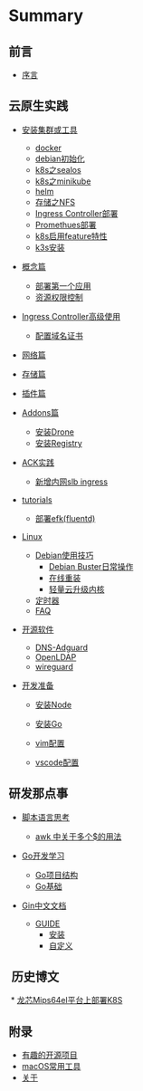 # Summary

## 前言

* [序言](README.md)

## 云原生实践

* [安装集群或工具]()
    * [docker](install/docker.md)
    * [debian初始化](install/init.md)
    * [k8s之sealos](install/sealos.md)
    * [k8s之minikube](install/minikube.md)
    * [helm](install/helm.md)
    * [存储之NFS](install/nfs.md)
    * [Ingress Controller部署](install/ingress.md)
    * [Promethues部署](install/prometheus.md)
    * [k8s启用feature特性](install/feature.md)
    * [k3s安装](install/k3s.md)

* [概念篇](kubernetes/intro/index.md)
    * [部署第一个应用](kubernetes/intro/deploy.md)
    * [资源权限控制](kubernetes/intro/sa.md)
* [Ingress Controller高级使用]()
    * [配置域名证书](kubernetes/addons/ingress/tls-config.md)

* [网络篇](kubernetes/network/index.md)
* [存储篇](kubernetes/storage/index.md)
* [插件篇](kubernetes/plugins/index.md)
* [Addons篇](kubernetes/addons/index.md)
    * [安装Drone](kubernetes/helm/drone.md)
    * [安装Registry](kubernetes/helm/docker-registry.md)
* [ACK实践](kubernetes/ack/index.md)
    * [新增内网slb ingress](kubernetes/ack/ingress.md)
* [tutorials]()
    * [部署efk(fluentd)](kubernetes/tutorials/setup_efk_logging_stack.md)

* [Linux](linux/index.md)
    * [Debian使用技巧](linux/linux.md)
        * [Debian Buster日常操作](linux/debian-buster-op.md)
        * [在线重装](linux/reinstall.md)
        * [轻量云升级内核](linux/aliyun_debian_upgrade_kernel.md)
    * [定时器](linux/timers.md)    
    * [FAQ](linux/faq.md)

* [开源软件]()
    * [DNS-Adguard](soft/dns/adguard.md)
    * [OpenLDAP](soft/ldap/openldap_install.md)
    * [wireguard](soft/wireguard/install.md)

* [开发准备]()
    * [安装Node](develop/env/nodejs.md)
    * [安装Go](develop/env/go.md)

    * [vim配置](develop/env/vim_config.md)
    * [vscode配置](develop/env/vscode_config.md)

## 研发那点事

* [脚本语言思考]()
    * [awk 中关于多个$的用法](develop/shell/awk-func.md)

* [Go开发学习]()
    * [Go项目结构](develop/gostudy/project-layout.md)
    * [Go基础](develop/gostudy/ch01/index.md)
* [Gin中文文档]()
    * [GUIDE]()
        * [安装](gin/guide/installation.md)
        * [自定义](gin/guide/customization.md)

##  历史博文

 * [龙芯Mips64el平台上部署K8S](posts/mips64el-loongson-k8s.md)

## 附录

* [有趣的开源项目](appendix/index.md)
* [macOS常用工具](appendix/macOS-apps.md)
* [关于](appendix/about.md)
